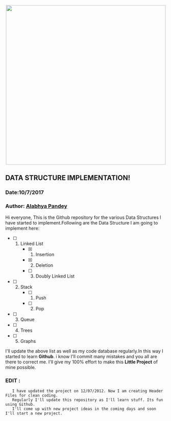 <p align="center">
  <img src="https://user-images.githubusercontent.com/15076536/28106024-c35d7d12-66ff-11e7-902a-b5ac42b88ec1.jpg" width="500"/>
</p>

## DATA STRUCTURE IMPLEMENTATION!
### Date:10/7/2017
### Author: [Alabhya Pandey](https://in.linkedin.com/in/alabhya-pandey-654270102)

Hi everyone, This is the Github repository for the various Data Structures I have started to implement.Following are the Data Structure I am going to implement here:
- [ ] 1. Linked List
     - [x] 1. Insertion
     - [x] 2. Deletion
     - [ ] 3. Doubly Linked List
- [ ] 2. Stack
     - [ ] 1. Push
     - [ ] 2. Pop
- [ ] 3. Queue
- [ ] 4. Trees
- [ ] 5. Graphs

I'll update the above list as well as my code database regularly.In this way I started to learn **Github**. i know I'll commit many mistakes and you all are there to correct me. I'll give my 100% effort to make this **Little Project** of mine possible.

### EDIT :
       I have updated the project on 12/07/2012. Now I am creating Header Files for clean coding. 
       Regularly I'll update this repository as I'll learn stuff. Its fun using Github. 
       I'll come up with new project ideas in the coming days and soon I'll start a new project.
       

